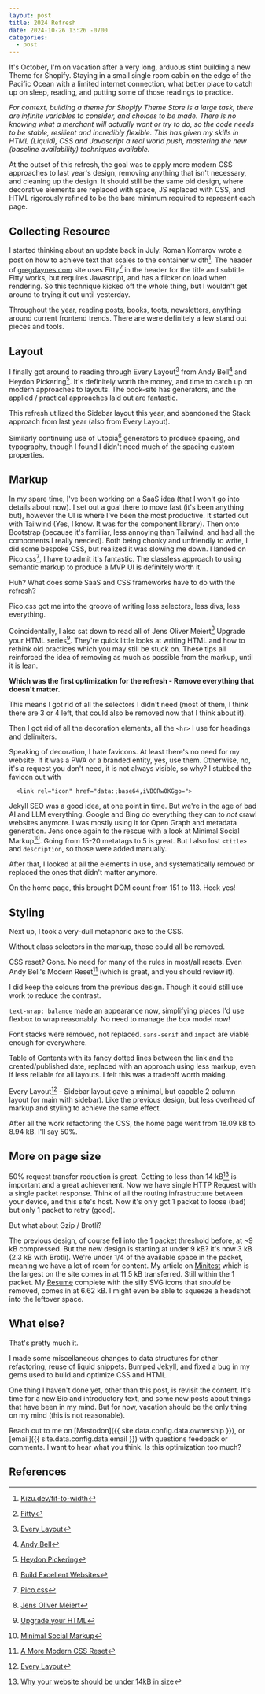 ```yaml
---
layout: post
title: 2024 Refresh
date: 2024-10-26 13:26 -0700
categories:
  - post
---
```


It's October, I'm on vacation after a very long, arduous stint building a new Theme for Shopify. Staying in a small single room cabin on the edge of the Pacific Ocean with a limited internet connection, what better place to catch up on sleep, reading, and putting some of those readings to practice.

_For context, building a theme for Shopify Theme Store is a large task, there are infinite variables to consider, and choices to be made. There is no knowing what a merchant will actually want or try to do, so the code needs to be stable, resilient and incredibly flexible. This has given my skills in HTML (Liquid), CSS and Javascript a real world push, mastering the new (baseline availability) techniques available._

At the outset of this refresh, the goal was to apply more modern CSS approaches to last year's design, removing anything that isn't necessary, and cleaning up the design. It should still be the same old design, where decorative elements are replaced with space, JS replaced with CSS, and HTML rigorously refined to be the bare minimum required to represent each page.

## Collecting Resource

I started thinking about an update back in July. Roman Komarov wrote a post on how to achieve text that scales to the container width[^4]. The header of [gregdaynes.com](https://gregdaynes.com) site uses Fitty[^5] in the header for the title and subtitle. Fitty works, but requires Javascript, and has a flicker on load when rendering. So this technique kicked off the whole thing, but I wouldn't get around to trying it out until yesterday.

Throughout the year, reading posts, books, toots, newsletters, anything around current frontend trends. There are were definitely a few stand out pieces and tools.

## Layout

I finally got around to reading through Every Layout[^1] from Andy Bell[^8] and Heydon Pickering[^11]. It's definitely worth the money, and time to catch up on modern approaches to layouts. The book-site has generators, and the applied / practical approaches laid out are fantastic. 

This refresh utilized the Sidebar layout this year, and abandoned the Stack approach from last year (also from Every Layout).

Similarly continuing use of Utopia[^2] generators to produce spacing, and typography, though I found I didn't need much of the spacing custom properties.

## Markup

In my spare time, I've been working on a SaaS idea (that I won't go into details about now). I set out a goal there to move fast (it's been anything but), however the UI is where I've been the most productive. It started out with Tailwind (Yes, I know. It was for the component library). Then onto Bootstrap (because it's familiar, less annoying than Tailwind, and had all the components I really needed). Both being chonky and unfriendly to write, I did some bespoke CSS, but realized it was slowing me down. I landed on Pico.css[^12], I have to admit it's fantastic. The classless approach to using semantic markup to produce a MVP UI is definitely worth it.

Huh? What does some SaaS and CSS frameworks have to do with the refresh?

Pico.css got me into the groove of writing less selectors, less divs, less everything.

Coincidentally, I also sat down to read all of Jens Oliver Meiert[^7] Upgrade your HTML series[^13]. They're quick little looks at writing HTML and how to rethink old practices which you may still be stuck on. These tips all reinforced the idea of removing as much as possible from the markup, until it is lean.

__Which was the first optimization for the refresh - Remove everything that doesn't matter.__

This means I got rid of all the selectors I didn't need (most of them, I think there are 3 or 4 left, that could also be removed now that I think about it).

Then I got rid of all the decoration elements, all the `<hr>` I use for headings and delimiters.

Speaking of decoration, I hate favicons. At least there's no need for my website. If it was a PWA or a branded entity, yes, use them. Otherwise, no, it's a request you don't need, it is not always visible, so why? I stubbed the favicon out with

```
  <link rel="icon" href="data:;base64,iVBORw0KGgo=">
```

Jekyll SEO was a good idea, at one point in time. But we're in the age of bad AI and LLM everything. Google and Bing do everything they can to _not_ crawl websites anymore. I was mostly using it for Open Graph and metadata generation. Jens once again to the rescue with a look at Minimal Social Markup[^15]. Going from 15-20 metatags to 5 is great. But I also lost `<title>` and `description`, so those were added manually.

After that, I looked at all the elements in use, and systematically removed or replaced the ones that didn't matter anymore.

On the home page, this brought DOM count from 151 to 113. Heck yes!

## Styling

Next up, I took a very-dull metaphoric axe to the CSS. 

Without class selectors in the markup, those could all be removed.

CSS reset? Gone. No need for many of the rules in most/all resets. Even Andy Bell's Modern Reset[^14] (which is great, and you should review it).

I did keep the colours from the previous design. Though it could still use work to reduce the contrast.

`text-wrap: balance` made an appearance now, simplifying places I'd use flexbox to wrap reasonably. No need to manage the box model now!

Font stacks were removed, not replaced. `sans-serif` and `impact` are viable enough for everywhere. 

Table of Contents with its fancy dotted lines between the link and the created/published date, replaced with an approach using less markup, even if less reliable for all layouts. I felt this was a tradeoff worth making. 

Every Layout[^1] - Sidebar layout gave a minimal, but capable 2 column layout (or main with sidebar). Like the previous design, but less overhead of markup and styling to achieve the same effect.

After all the work refactoring the CSS, the home page went from 18.09 kB to 8.94 kB. I'll say 50%.

## More on page size

50% request transfer reduction is great. Getting to less than 14 kB[^16] is important and a great achievement. Now we have single HTTP Request with a single packet response. Think of all the routing infrastructure between your device, and this site's host. Now it's only got 1 packet to loose (bad) but only 1 packet to retry (good). 

But what about Gzip / Brotli?

The previous design, of course fell into the 1 packet threshold before, at ~9 kB compressed. But the new design is starting at under 9 kB? it's now 3 kB (2.3 kB with Brotli). We're under 1/4 of the available space in the packet, meaning we have a lot of room for content. My article on [Minitest](https://gregdaynes.com/post/2018/09/08/getting-started-with-minitest.html) which is the largest on the site comes in at 11.5 kB transferred. Still within the 1 packet. My [Resume](https://gregdaynes.com/resume) complete with the silly SVG icons that _should_ be removed, comes in at 6.62 kB. I might even be able to squeeze a headshot into the leftover space.

## What else?

That's pretty much it.

I made some miscellaneous changes to data structures for other refactoring, reuse of liquid snippets. Bumped Jekyll, and fixed a bug in my gems used to build and optimize CSS and HTML.

One thing I haven't done yet, other than this post, is revisit the content. It's time for a new Bio and introductory text, and some new posts about things that have been in my mind. But for now, vacation should be the only thing on my mind (this is not reasonable).

Reach out to me on [Mastodon]({{ site.data.config.data.ownership }}), or [email]({{ site.data.config.data.email }}) with questions feedback or comments. I want to hear what you think. Is this optimization too much?

## References

[^1]: [Every Layout](https://every-layout.dev)
[^2]: [Build Excellent Websites](https://buildexcellentwebsit.es)
[^3]: [Utopia](https://utopia.fyi)
[^4]: [Kizu.dev/fit-to-width](https://kizu.dev/fit-to-width)
[^5]: [Fitty](https://github.com/rikschennink/fitty)
[^6]: [Frontend Dogma](https://frontenddogma.com)
[^7]: [Jens Oliver Meiert](https://meiert.com)
[^8]: [Andy Bell](https://piccalil.li)
[^9]: [Spicy Web](https://www.spicyweb.dev)
[^10]: [Plain Vanilla Web](https://plainvanillaweb.com)
[^11]: [Heydon Pickering](https://heydonworks.com)
[^12]: [Pico.css](https://picocss.com)
[^13]: [Upgrade your HTML](https://leanpub.com/u/j9t)
[^14]: [A More Modern CSS Reset](https://piccalil.li/blog/a-more-modern-css-reset)
[^15]: [Minimal Social Markup](https://meiert.com/en/blog/minimal-social-markup)
[^16]: [Why your website should be under 14kB in size](https://endtimes.dev/why-your-website-should-be-under-14kb-in-size/)
